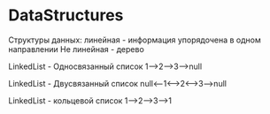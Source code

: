 # DataStructures

Структуры данных:
    линейная - информация упорядочена в одном направлении
    Не линейная - дерево


LinkedList - Односвязанный список
1-->2-->3-->null

LinkedList - Двусвязанный список
null<--1<-->2<-->3-->null

LinkedList - кольцевой список
1-->2-->3-->1